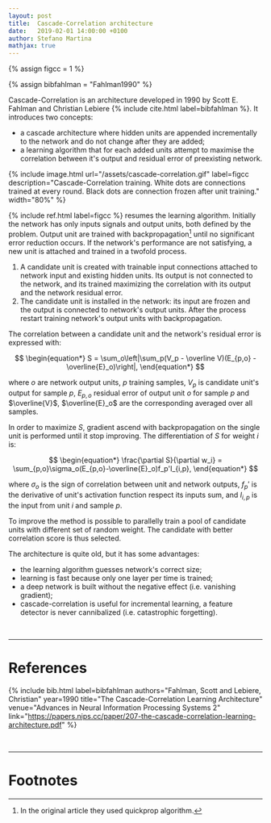 ```yaml
---
layout: post
title:  Cascade-Correlation architecture
date:   2019-02-01 14:00:00 +0100
author: Stefano Martina
mathjax: true
---
```

{% assign figcc = 1 %}

{% assign bibfahlman = "Fahlman1990" %}

Cascade-Correlation is an architecture developed in 1990 by Scott E. Fahlman and Christian Lebiere {% include cite.html label=bibfahlman %}. It introduces two concepts:
* a cascade architecture where hidden units are appended incrementally to the network and do not change after they are added;
* a learning algorithm that for each added units attempt to maximise the correlation between it's output and residual error of preexisting network. 

{% include image.html url="/assets/cascade-correlation.gif" label=figcc description="Cascade-Correlation training. White dots are connections trained at every round. Black dots are connection frozen after unit training." width="80%" %}

{% include ref.html label=figcc %} resumes the learning algorithm. Initially the network has only inputs signals and output units, both defined by the problem. Output unit are trained with backpropagation[^fn1] until no significant error reduction occurs. If the network's performance are not satisfying, a new unit is attached and trained in a twofold process.
1. A candidate unit is created with trainable input connections attached to network input and existing hidden units. Its output is not connected to the network, and its trained maximizing the correlation with its output and the network residual error.
2. The candidate unit is installed in the network: its input are frozen and the output is connected to network's output units.
After the process restart training network's output units with backpropagation.

The correlation between a candidate unit and the network's residual error is expressed with:

$$
\begin{equation*}
    S = \sum_o\left|\sum_p(V_p - \overline V)(E_{p,o} - \overline{E}_o)\right|,
\end{equation*}
$$

where $o$ are network output units, $p$ training samples, $V_p$ is candidate unit's output for sample $p$, $E_{p,o}$ residual error of output unit $o$ for sample $p$ and $\overline{V}$, $\overline{E}_o$ are the corresponding averaged over all samples.

In order to maximize $S$, gradient ascend with backpropagation on the single unit is performed until it stop improving. The differentiation of $S$ for weight $i$ is:

$$
\begin{equation*}
    \frac{\partial S}{\partial w_i} = \sum_{p,o}\sigma_o(E_{p,o}-\overline{E}_o)f_p'I_{i,p},
\end{equation*}
$$

where $\sigma_o$ is the sign of correlation between unit and network outputs, $f_p'$ is the derivative of unit's activation function respect its inputs sum, and $I_{i,p}$ is the input from unit $i$ and sample $p$.

To improve the method is possible to parallelly train a pool of candidate units with different set of random weight. The candidate with better correlation score is thus selected.

The architecture is quite old, but it has some advantages:
* the learning algorithm guesses network's correct size;
* learning is fast because only one layer per time is trained;
* a deep network is built without the negative effect (i.e. vanishing gradient);
* cascade-correlation is useful for incremental learning, a feature detector is never cannibalized (i.e. catastrophic forgetting).

<br>

---

# References
{% include bib.html label=bibfahlman authors="Fahlman, Scott and Lebiere, Christian" year=1990 title="The Cascade-Correlation Learning Architecture" venue="Advances in Neural Information Processing Systems 2" link="https://papers.nips.cc/paper/207-the-cascade-correlation-learning-architecture.pdf" %}

<br>

---

# Footnotes

[^fn1]: In the original article they used quickprop algorithm.
